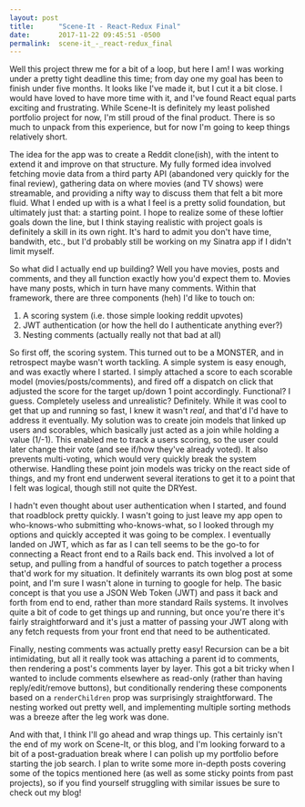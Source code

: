 ```yaml
---
layout: post
title:      "Scene-It - React-Redux Final"
date:       2017-11-22 09:45:51 -0500
permalink:  scene-it_-_react-redux_final
---
```


Well this project threw me for a bit of a loop, but here I am! I was working under a pretty tight deadline this time; from day one my goal has been to finish under five months. It looks like I've made it, but I cut it a bit close. I would have loved to have more time with it, and I've found React equal parts exciting and frustrating. While Scene-It is definitely my least polished portfolio project for now, I'm still proud of the final product. There is so much to unpack from this experience, but for now I'm going to keep things relatively short.

The idea for the app was to create a Reddit clone(ish), with the intent to extend it and improve on that structure. My fully formed idea involved fetching movie data from a third party API (abandoned very quickly for the final review), gathering data on where movies (and TV shows) were streamable, and providing a nifty way to discuss them that felt a bit more fluid. What I ended up with is a what I feel is a pretty solid foundation, but ultimately just that: a starting point. I hope to realize some of these loftier goals down the line, but I think staying realistic with project goals is definitely a skill in its own right. It's hard to admit you don't have time, bandwith, etc., but I'd probably still be working on my Sinatra app if I didn't limit myself.

So what did I actually end up building? Well you have movies, posts and comments, and they all function exactly how you'd expect them to. Movies have many posts, which in turn have many comments. Within that framework, there are three components (heh) I'd like to touch on:

1. A scoring system (i.e. those simple looking reddit upvotes)
2. JWT authentication (or how the hell do I authenticate anything ever?)
3. Nesting comments (actually really not that bad at all)

So first off, the scoring system. This turned out to be a MONSTER, and in retrospect maybe wasn't worth tackling. A simple system is easy enough, and was exactly where I started. I simply attached a score to each scorable model (movies/posts/comments), and fired off a dispatch on click that adjusted the score for the target up/down 1 point accordingly. Functional? I guess. Completely useless and unrealistic? Definitely. While it was cool to get that up and running so fast, I knew it wasn't *real*, and that'd I'd have to address it eventually. My solution was to create join models that linked up users and scorables, which basically just acted as a join while holding a value (1/-1). This enabled me to track a users scoring, so the user could later change their vote (and see if/how they've already voted). It also prevents multi-voting, which would very quickly break the system otherwise. Handling these point join models was tricky on the react side of things, and my front end underwent several iterations to get it to a point that I felt was logical, though still not quite the DRYest. 

I hadn't even thought about user authentication when I started, and found that roadblock pretty quickly. I wasn't going to just leave my app open to who-knows-who submitting who-knows-what, so I looked through my options and quickly accepted it was going to be complex. I eventually landed on JWT, which as far as I can tell seems to be the go-to for connecting a React front end to a Rails back end. This involved a lot of setup, and pulling from a handful of sources to patch together a process that'd work for my situation. It definitely warrants its own blog post at some point, and I'm sure I wasn't alone in turning to google for help. The basic concept is that you use a JSON Web Token (JWT) and pass it back and forth from end to end, rather than more standard Rails systems. It involves quite a bit of code to get things up and running, but once you're there it's fairly straightforward and it's just a matter of passing your JWT along with any fetch requests from your front end that need to be authenticated.

Finally, nesting comments was actually pretty easy! Recursion can be a bit intimidating, but all it really took was attaching a parent id to comments, then rendering a post's comments layer by layer. This got a bit tricky when I wanted to include comments elsewhere as read-only (rather than having reply/edit/remove buttons), but conditionally rendering these components based on a `renderChildren` prop was surprisingly straightforward. The nesting worked out pretty well, and implementing multiple sorting methods was a breeze after the leg work was done.

And with that, I think I'll go ahead and wrap things up. This certainly isn't the end of my work on Scene-It, or this blog, and I'm looking forward to a bit of a post-graduation break where I can polish up my portfolio before starting the job search. I plan to write some more in-depth posts covering some of the topics mentioned here (as well as some sticky points from past projects), so if you find yourself struggling with similar issues be sure to check out my blog!


